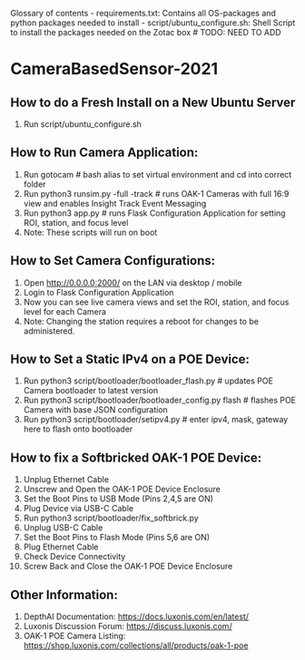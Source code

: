 Glossary of contents
	- requirements.txt: Contains all OS-packages and python packages needed to install
	- script/ubuntu_configure.sh: Shell Script to install the packages needed on the Zotac box # TODO: NEED TO ADD

# CameraBasedSensor-2021

## How to do a Fresh Install on a New Ubuntu Server
1. Run script/ubuntu_configure.sh

## How to Run Camera Application:
1. Run gotocam # bash alias to set virtual environment and cd into correct folder
2. Run python3 runsim.py -full -track # runs OAK-1 Cameras with full 16:9 view and enables Insight Track Event Messaging
3. Run python3 app.py # runs Flask Configuration Application for setting ROI, station, and focus level
4. Note: These scripts will run on boot

## How to Set Camera Configurations:
1. Open http://0.0.0.0:2000/ on the LAN via desktop / mobile
2. Login to Flask Configuration Application
3. Now you can see live camera views and set the ROI, station, and focus level for each Camera
4. Note: Changing the station requires a reboot for changes to be administered.

## How to Set a Static IPv4 on a POE Device:
1. Run python3 script/bootloader/bootloader_flash.py # updates POE Camera bootloader to latest version 
2. Run python3 script/bootloader/bootloader_config.py flash # flashes POE Camera with base JSON configuration
3. Run python3 script/bootloader/setipv4.py # enter ipv4, mask, gateway here to flash onto bootloader

## How to fix a Softbricked OAK-1 POE Device:
1. Unplug Ethernet Cable
2. Unscrew and Open the OAK-1 POE Device Enclosure
3. Set the Boot Pins to USB Mode (Pins 2,4,5 are ON)
4. Plug Device via USB-C Cable
5. Run python3 script/bootloader/fix_softbrick.py
6. Unplug USB-C Cable
7. Set the Boot Pins to Flash Mode (Pins 5,6 are ON)
8. Plug Ethernet Cable
9. Check Device Connectivity
10. Screw Back and Close the OAK-1 POE Device Enclosure

## Other Information:
1. DepthAI Documentation: https://docs.luxonis.com/en/latest/
2. Luxonis Discussion Forum: https://discuss.luxonis.com/
3. OAK-1 POE Camera Listing: https://shop.luxonis.com/collections/all/products/oak-1-poe
